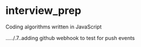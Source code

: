 # interview_prep
Coding algorithms written in JavaScript

...../.7..adding github webhook to test for push events